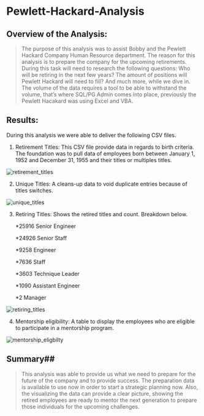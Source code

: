 # Pewlett-Hackard-Analysis
## Overview of the Analysis: ## 
>The purpose of this analysis was to assist Bobby and the Pewlett Hackard Company Human Resource department. The reason for this analysis is to prepare the company for the upcoming retirements. During this task will need to research the following questions: Who will be retiring in the next few years? The amount of positions will Pewlett Hackard will need to fill? And much more, while we dive in. The volume of the data requires a tool to be able to withstand the volume, that’s where SQL/PG Admin comes into place, previously the Pewlett Hacakard was using Excel and VBA.

## Results: ## 
During this analysis we were able to deliver the following CSV files.
1.	Retirement Titles: This CSV file provide data in regards to birth criteria. The foundation was to pull data of employees born between January 1, 1952 and December 31, 1955 and their titles or multiples titles. 

![retirement_titles](https://user-images.githubusercontent.com/114452770/203663721-def2c86e-3781-4ed6-bbc2-fc379781b8fe.PNG)

2.	Unique Titles: A cleans-up data to void duplicate entries because of titles switches.

![unique_titles](https://user-images.githubusercontent.com/114452770/203664165-65b12878-2d4c-48f5-8418-4802f9d34697.PNG)

3.	Retiring Titles: Shows the retired titles and count. Breakdown below.

    *25916 Senior Engineer
    
    *24926 Senior Staff
    
    *9258 Engineer
    
    *7636 Staff
    
    *3603 Technique Leader
    
    *1090 Assistant Engineer
    
    *2 Manager

![retiring_titles](https://user-images.githubusercontent.com/114452770/203664459-767be39b-1733-48c3-ad60-4436174840a6.PNG)

4.	Mentorship eligibility: A table to display the employees who are eligible to participate in a mentorship program.

![mentorship_eligbilty](https://user-images.githubusercontent.com/114452770/203665028-8c925c64-bf05-43a3-a57d-8682fbc41abf.PNG)

## Summary##
>This analysis was able to provide us what we need to prepare for the future of the company and to provide success. The preparation data is available to use now in order to start a strategic planning now. Also, the visualizing the data can provide a clear picture, showing the retired employees are ready to mentor the next generation to prepare those individuals  for the upcoming challenges. 

